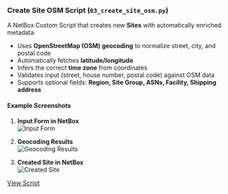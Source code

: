 ### **Create Site OSM Script (`03_create_site_osm.py`)**

A NetBox Custom Script that creates new **Sites** with automatically enriched metadata:

- Uses **OpenStreetMap (OSM) geocoding** to normalize street, city, and postal code
- Automatically fetches **latitude/longitude**
- Infers the correct **time zone** from coordinates
- Validates input (street, house number, postal code) against OSM data
- Supports optional fields: **Region, Site Group, ASNs, Facility, Shipping address**

#### Example Screenshots

1. **Input Form in NetBox**  
   ![Input Form](../images/create_site_osm_1.png)

2. **Geocoding Results**  
   ![Geocoding Results](../images/create_site_osm_2.png)

3. **Created Site in NetBox**  
   ![Created Site](../images/create_site_osm_3.png)

[View Script](../scripts/03_create_site_osm.py)
